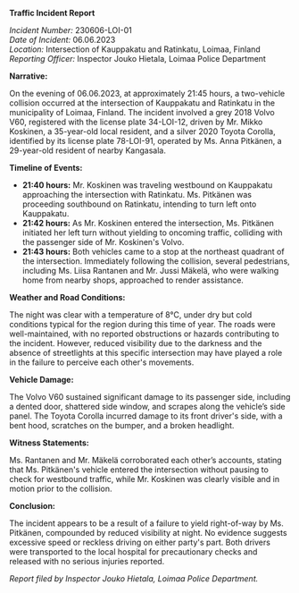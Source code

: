 **Traffic Incident Report**

*Incident Number:* 230606-LOI-01  
*Date of Incident:* 06.06.2023  
*Location:* Intersection of Kauppakatu and Ratinkatu, Loimaa, Finland  
*Reporting Officer:* Inspector Jouko Hietala, Loimaa Police Department  

**Narrative:**

On the evening of 06.06.2023, at approximately 21:45 hours, a two-vehicle collision occurred at the intersection of Kauppakatu and Ratinkatu in the municipality of Loimaa, Finland. The incident involved a grey 2018 Volvo V60, registered with the license plate 34-LOI-12, driven by Mr. Mikko Koskinen, a 35-year-old local resident, and a silver 2020 Toyota Corolla, identified by its license plate 78-LOI-91, operated by Ms. Anna Pitkänen, a 29-year-old resident of nearby Kangasala.

**Timeline of Events:**

- **21:40 hours:** Mr. Koskinen was traveling westbound on Kauppakatu approaching the intersection with Ratinkatu. Ms. Pitkänen was proceeding southbound on Ratinkatu, intending to turn left onto Kauppakatu.
- **21:42 hours:** As Mr. Koskinen entered the intersection, Ms. Pitkänen initiated her left turn without yielding to oncoming traffic, colliding with the passenger side of Mr. Koskinen's Volvo.
- **21:43 hours:** Both vehicles came to a stop at the northeast quadrant of the intersection. Immediately following the collision, several pedestrians, including Ms. Liisa Rantanen and Mr. Jussi Mäkelä, who were walking home from nearby shops, approached to render assistance.

**Weather and Road Conditions:**

The night was clear with a temperature of 8°C, under dry but cold conditions typical for the region during this time of year. The roads were well-maintained, with no reported obstructions or hazards contributing to the incident. However, reduced visibility due to the darkness and the absence of streetlights at this specific intersection may have played a role in the failure to perceive each other's movements.

**Vehicle Damage:**

The Volvo V60 sustained significant damage to its passenger side, including a dented door, shattered side window, and scrapes along the vehicle’s side panel. The Toyota Corolla incurred damage to its front driver's side, with a bent hood, scratches on the bumper, and a broken headlight.

**Witness Statements:**

Ms. Rantanen and Mr. Mäkelä corroborated each other’s accounts, stating that Ms. Pitkänen's vehicle entered the intersection without pausing to check for westbound traffic, while Mr. Koskinen was clearly visible and in motion prior to the collision.

**Conclusion:**

The incident appears to be a result of a failure to yield right-of-way by Ms. Pitkänen, compounded by reduced visibility at night. No evidence suggests excessive speed or reckless driving on either party's part. Both drivers were transported to the local hospital for precautionary checks and released with no serious injuries reported.

*Report filed by Inspector Jouko Hietala, Loimaa Police Department.*